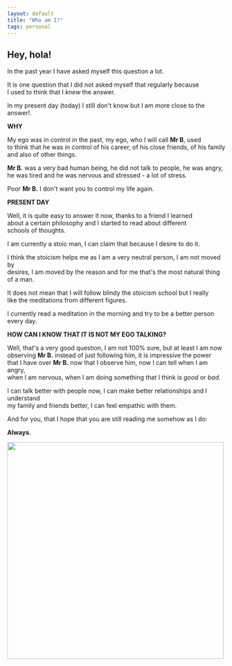 ```yaml
---
layout: default
title: "Who am I?"
tags: personal
---
```


## Hey, hola!

In the past year I have asked myself this question a lot.

It is one question that I did not asked myself that regularly because  
 I used to think that I _knew_ the answer.

In my present day (today) I still don't know but I am more close to the  
 answer!.

**WHY**

My ego was in control in the past, my ego, who I will call **Mr B**, used  
to think that he was in control of his career, of his close friends, of his family  
and also of other things.

**Mr B.** was a very bad human being, he did not talk to people, he was angry,  
he was tired and he was nervous and stressed - a lot of stress.

Poor **Mr B.** I don't want you to control my life again.

**PRESENT DAY**

Well, it is quite easy to answer it now, thanks to a friend I learned  
about a certain philosophy and I started to read about different  
schools of thoughts.

I am currently a stoic man, I can claim that because I desire to do it.

I think the stoicism helps me as I am a very neutral person, I am not moved by  
desires, I am moved by the reason and for me that's the most natural thing of a man.

It does not mean that I will follow blindy the stoicism school but I really  
like the meditations from different figures.

I currently read a meditation in the morning and try to be a better person every day.

**HOW CAN I KNOW THAT IT IS NOT MY EGO TALKING?**

Well, that's a very good question, I am not 100% sure, but at least I am now  
observing **Mr B.** instead of just following him, it is impressive the power  
that I have over **Mr B.** now that I observe him, now I can tell when I am angry,  
when I am nervous, when I am doing something that I think is *good* or *bad*.

I can talk better with people now, I can make better relationships and I understand  
my family and friends better, I can feel empathic with them.

And for you, that I hope that you are still reading me somehow as I do:

**Always.**

<img src="https://i.imgur.com/87JOfWG.jpg" width="500" />